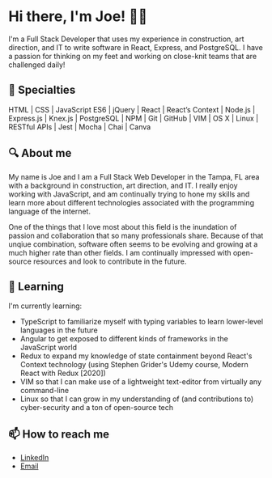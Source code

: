 # Hi there, I'm Joe! 👋🏼

I'm a Full Stack Developer that uses my experience in construction, art direction, and IT to write software in React, Express, and PostgreSQL. I have a passion for thinking on my feet and working on close-knit teams that are challenged daily!

## 💼 Specialties
HTML | CSS | JavaScript ES6 | jQuery | React | React’s Context | Node.js | Express.js | Knex.js | PostgreSQL | NPM | Git | GitHub | VIM | OS X | Linux | RESTful APIs | Jest | Mocha | Chai | Canva

## 🔍 About me
My name is Joe and I am a Full Stack Web Developer in the Tampa, FL area with a background in construction, art direction, and IT. I really enjoy working with JavaScript, and am continually trying to hone my skills and learn more about different technologies associated with the programming language of the internet.

One of the things that I love most about this field is the inundation of passion and collaboration that so many professionals share. Because of that unqiue combination, software often seems to be evolving and growing at a much higher rate than other fields. I am continually impressed with open-source resources and look to contribute in the future.

## 🌱 Learning
I'm currently learning:
- TypeScript to familiarize myself with typing variables to learn lower-level languages in the future
- Angular to get exposed to different kinds of frameworks in the JavaScript world
- Redux to expand my knowledge of state containment beyond React's Context technology (using Stephen Grider's Udemy course, Modern React with Redux [2020])
- VIM so that I can make use of a lightweight text-editor from virtually any command-line
- Linux so that I can grow in my understanding of (and contributions to) cyber-security and a ton of open-source tech

## 📫 How to reach me
- [LinkedIn](https://www.linkedin.com/in/joe-wickes/)
- [Email](joe.c.wickes@gmail.com)

<!--
**joewickes/joewickes** is a ✨ _special_ ✨ repository because its `README.md` (this file) appears on your GitHub profile.

Here are some ideas to get you started:

- 🔭 I’m currently working on ...
- 🌱 I’m currently learning ...
- 👯 I’m looking to collaborate on ...
- 🤔 I’m looking for help with ...
- 💬 Ask me about ...
- 📫 How to reach me: ...
- 😄 Pronouns: ...
- ⚡ Fun fact: ...
-->
